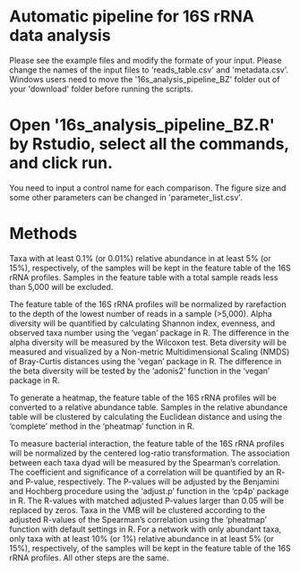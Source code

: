 # Automatic pipeline for 16S rRNA data analysis
Please see the example files and modify the formate of your input.
Please change the names of the input files to 'reads_table.csv' and 'metadata.csv'.
Windows users need to move the '16s_analysis_pipeline_BZ' folder out of your 'download' folder before running the scripts.

# Open '16s_analysis_pipeline_BZ.R' by Rstudio, select all the commands, and click run.
You need to input a control name for each comparison. The figure size and some other parameters can be changed in 'parameter_list.csv'.

# Methods
Taxa with at least 0.1% (or 0.01%) relative abundance in at least 5% (or 15%), respectively, of the samples will be kept in the feature table of the 16S rRNA profiles. Samples in the feature table with a total sample reads less than 5,000 will be excluded. 

The feature table of the 16S rRNA profiles will be normalized by rarefaction to the depth of the lowest number of reads in a sample (>5,000). Alpha diversity will be quantified by calculating Shannon index, evenness, and observed taxa number using the ‘vegan’ package in R. The difference in the alpha diversity will be measured by the Wilcoxon test. Beta diversity will be measured and visualized by a Non-metric Multidimensional Scaling (NMDS) of Bray-Curtis distances using the ‘vegan’ package in R. The difference in the beta diversity will be tested by the ‘adonis2’ function in the ‘vegan’ package in R. 

To generate a heatmap, the feature table of the 16S rRNA profiles will be converted to a relative abundance table. Samples in the relative abundance table will be clustered by calculating the Euclidean distance and using the ‘complete’ method in the ‘pheatmap’ function in R. 

To measure bacterial interaction, the feature table of the 16S rRNA profiles will be normalized by the centered log-ratio transformation. The association between each taxa dyad will be measured by the Spearman’s correlation. The coefficient and significance of a correlation will be quantified by an R- and P-value, respectively. The P-values will be adjusted by the Benjamini and Hochberg procedure using the ‘adjust.p’ function in the ‘cp4p’ package in R. The R-values with matched adjusted P-values larger than 0.05 will be replaced by zeros. Taxa in the VMB will be clustered according to the adjusted R-values of the Spearman’s correlation using the ‘pheatmap’ function with default settings in R. For a network with only abundant taxa, only taxa with at least 10% (or 1%) relative abundance in at least 5% (or 15%), respectively, of the samples will be kept in the feature table of the 16S rRNA profiles. All other steps are the same. 
